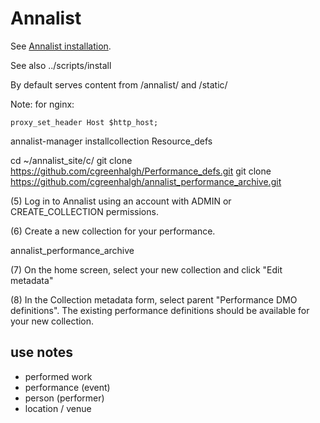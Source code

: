 # Annalist

See [Annalist installation](https://github.com/gklyne/annalist/blob/master/documents/installing-annalist.md).

See also ../scripts/install

By default serves content from /annalist/ and /static/

Note: for nginx:
```
proxy_set_header Host $http_host;
```

annalist-manager installcollection Resource_defs

cd ~/annalist_site/c/
git clone https://github.com/cgreenhalgh/Performance_defs.git
git clone https://github.com/cgreenhalgh/annalist_performance_archive.git


(5) Log in to Annalist using an account with ADMIN or CREATE_COLLECTION permissions.

(6) Create a new collection for your performance.

annalist_performance_archive

(7) On the home screen, select your new collection and click "Edit metadata"

(8) In the Collection metadata form, select parent "Performance DMO
definitions".  The existing performance definitions should be available for your
new collection.

## use notes

- performed work
- performance (event)
- person (performer)
- location / venue
